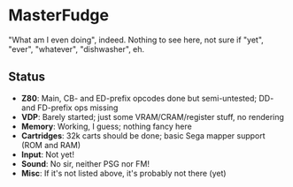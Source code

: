 # MasterFudge
"What am I even doing", indeed. Nothing to see here, not sure if "yet", "ever", "whatever", "dishwasher", eh.

## Status
* __Z80__: Main, CB- and ED-prefix opcodes done but semi-untested; DD- and FD-prefix ops missing
* __VDP__: Barely started; just some VRAM/CRAM/register stuff, no rendering
* __Memory__: Working, I guess; nothing fancy here
* __Cartridges__: 32k carts should be done; basic Sega mapper support (ROM and RAM)
* __Input__: Not yet! 
* __Sound__: No sir, neither PSG nor FM!
* __Misc__: If it's not listed above, it's probably not there (yet)
